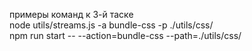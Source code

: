 примеры команд к 3-й таске  
node utils/streams.js  -a bundle-css -p ./utils/css/  
npm run start --  --action=bundle-css --path=./utils/css/  